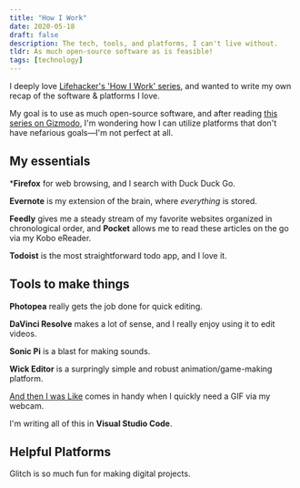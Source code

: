 ```yaml
---
title: "How I Work"
date: 2020-05-18
draft: false
description: The tech, tools, and platforms, I can't live without.
tldr: As much open-source software as is feasible!
tags: [technology]
---
```

I deeply love [Lifehacker's 'How I Work' series](https://lifehacker.com/c/how%20i%20work), and wanted to write my own recap of the software & platforms I love.

My goal is to use as much open-source software, and after reading [this series on Gizmodo](https://gizmodo.com/i-cut-the-big-five-tech-giants-from-my-life-it-was-hel-1831304194), I'm wondering how I can utilize platforms that don't have nefarious goals—I'm not perfect at all.

## My essentials

***Firefox** for web browsing, and I search with Duck Duck Go.

**Evernote** is my extension of the brain, where *everything* is stored.

**Feedly** gives me a steady stream of my favorite websites organized in chronological order, and **Pocket** allows me to read these articles on the go via my Kobo eReader.

**Todoist** is the most straightforward todo app, and I love it.

## Tools to make things

**Photopea** really gets the job done for quick editing.

**DaVinci Resolve** makes a lot of sense, and I really enjoy using it to edit videos.

**Sonic Pi** is a blast for making sounds. 

**Wick Editor** is a surpringly simple and robust animation/game-making platform.

[And then I was Like](https://andtheniwaslike.co/) comes in handy when I quickly need a GIF via my webcam.

I'm writing all of this in **Visual Studio Code**.

## Helpful Platforms

Glitch is so much fun for making digital projects.